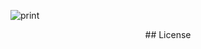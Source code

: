 ![print](https://user-images.githubusercontent.com/37862470/193366489-8b897bcc-000e-4fa7-aaed-cb392a571e0b.png)


<p align="center">
## License
</p>




